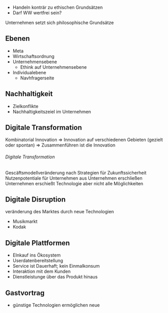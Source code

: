 - Handeln konträr zu ethischen Grundsätzen
- Darf WW wertfrei sein?

Unternehmen setzt sich philosophische Grundsätze

## Ebenen
- Meta
- Wirtschaftsordnung
- Unternehmensebene
	- Ethink auf Unternehmensebene
- Individualebene
	- Navhfragerseite

## Nachhaltigkeit
- Zielkonflikte
- Nachhaltigkeitszeiel im Unternehmen

## Digitale Transformation
Kombinatorial Innovation => Innovation auf verschiedenen Gebieten (gezielt oder spontan) => Zusammenführen ist die Innovation

###### Digitale Transformation
Gescäftsmodellveränderung nach Strategien für Zukunftssicherheit
Nutzenpotentiale für Unternehmen aus Unternehmen erschließen
Unternehmen erschießt Technologie aber nicht alle Möglichkeiten

## Digitale Disruption
veränderung des Marktes durch neue Technologien
 - Musikmarkt
 - Kodak

## Digitale Plattformen
- EInkauf ins Ökosystem
- Userdatenbereitstellung
- Service ist Dauerhaft; kein Einmalkonsum
- Interaktion mit dem Kunden
- Dienstleistunge über das Produkt hinaus

## Gastvortrag
- günstige Technologien ermöglichen neue 